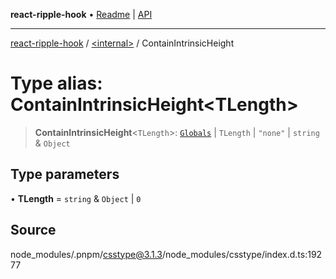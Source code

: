 **react-ripple-hook** • [Readme](../../README.md) \| [API](../../globals.md)

---

[react-ripple-hook](../../README.md) / [\<internal\>](../README.md) / ContainIntrinsicHeight

# Type alias: ContainIntrinsicHeight\<TLength\>

> **ContainIntrinsicHeight**\<`TLength`\>: [`Globals`](Globals.md) \| `TLength` \| `"none"` \| `string` & `Object`

## Type parameters

• **TLength** = `string` & `Object` \| `0`

## Source

node_modules/.pnpm/csstype@3.1.3/node_modules/csstype/index.d.ts:19277
